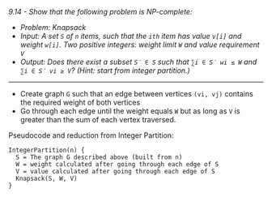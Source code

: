 *9.14 - Show that the following problem is NP-complete:*
- *Problem: Knapsack*
- *Input: A set `S` of `n` items, such that the `ith` item has value `v[i]` and weight `w[i]`. Two positive integers: weight limit `W` and value requirement `V`*
- *Output: Does there exist a subset `S′ ∈ S` such that `∑i ∈ S′ wi ≤ W` and `∑i ∈ S′ vi ≥ V`? (Hint: start from integer partition.)*
***
- Create graph `G` such that an edge between vertices `(vi, vj)` contains the required weight of both vertices
- Go through each edge until the weight equals `W` but as long as `V` is greater than the sum of each vertex traversed.

Pseudocode and reduction from Integer Partition:
```
IntegerPartition(n) {
  S = The graph G described above (built from n)
  W = weight calculated after going through each edge of S
  V = value calculated after going through each edge of S
  Knapsack(S, W, V)
}
```
